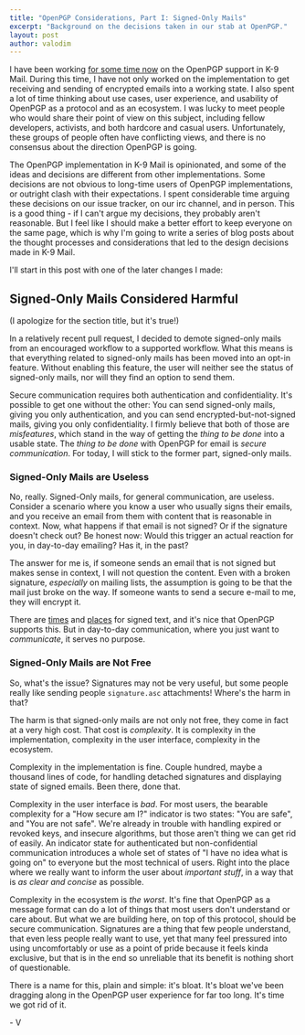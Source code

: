 ```yaml
---
title: "OpenPGP Considerations, Part I: Signed-Only Mails"
excerpt: "Background on the decisions taken in our stab at OpenPGP."
layout: post
author: valodim
---
```


I have been working [for some time now](https://www.openkeychain.org/k-9) on the OpenPGP support in K-9 Mail.
During this time, I have not only worked on the implementation to get receiving and sending of encrypted emails into a working state.
I also spent a lot of time thinking about use cases, user experience, and usability of OpenPGP as a protocol and as an ecosystem.
I was lucky to meet people who would share their point of view on this subject, including fellow developers, activists, and both hardcore and casual users.
Unfortunately, these groups of people often have conflicting views, and there is no consensus about the direction OpenPGP is going.

The OpenPGP implementation in K-9 Mail is opinionated, and some of the ideas and decisions are different from other implementations.
Some decisions are not obvious to long-time users of OpenPGP implementations, or outright clash with their expectations.
I spent considerable time arguing these decisions on our issue tracker, on our irc channel, and in person.
This is a good thing - if I can't argue my decisions, they probably aren't reasonable.
But I feel like I should make a better effort to keep everyone on the same page, which is why I'm going to write a series of blog posts about the thought processes and considerations that led to the design decisions made in K-9 Mail.

I'll start in this post with one of the later changes I made:

## Signed-Only Mails Considered Harmful

(I apologize for the section title, but it's true!)

In a relatively recent pull request, I decided to demote signed-only mails from an encouraged workflow to a supported workflow.
What this means is that everything related to signed-only mails has been moved into an opt-in feature.
Without enabling this feature, the user will neither see the status of signed-only mails, nor will they find an option to send them.

Secure communication requires both authentication and confidentiality.
It's possible to get one without the other: You can send signed-only mails, giving you only authentication, and you can send encrypted-but-not-signed mails, giving you only confidentiality.
I firmly believe that both of those are *misfeatures*, which stand in the way of getting the *thing to be done* into a usable state.
The *thing to be done* with OpenPGP for email is *secure communication*.
For today, I will stick to the former part, signed-only mails.

### Signed-Only Mails are Useless

No, really.
Signed-Only mails, for general communication, are useless.
Consider a scenario where you know a user who usually signs their emails, and you receive an email from them with content that is reasonable in context.
Now, what happens if that email is not signed?
Or if the signature doesn't check out?
Be honest now: Would this trigger an actual reaction for you, in day-to-day emailing?
Has it, in the past?

The answer for me is, if someone sends an email that is not signed but makes sense in context, I will not question the content.
Even with a broken signature, *especially* on mailing lists, the assumption is going to be that the mail just broke on the way.
If someone wants to send a secure e-mail to me, they will encrypt it.

There are [times](https://riseup.net/en/canary) and [places](https://lists.debian.org/debian-ctte/2014/02/msg00281.html) for signed text, and it's nice that OpenPGP supports this.
But in day-to-day communication, where you just want to *communicate*, it serves no purpose.

### Signed-Only Mails are Not Free

So, what's the issue?
Signatures may not be very useful, but some people really like sending people `signature.asc` attachments!
Where's the harm in that?

The harm is that signed-only mails are not only not free, they come in fact at a very high cost.
That cost is *complexity*.
It is complexity in the implementation, complexity in the user interface, complexity in the ecosystem.

Complexity in the implementation is fine.
Couple hundred, maybe a thousand lines of code, for handling detached signatures and displaying state of signed emails.
Been there, done that.

Complexity in the user interface is *bad*.
For most users, the bearable complexity for a "How secure am I?" indicator is two states: "You are safe", and "You are not safe".
We're already in trouble with handling expired or revoked keys, and insecure algorithms, but those aren't thing we can get rid of easily.
An indicator state for authenticated but non-confidential communication introduces a whole set of states of "I have no idea what is going on" to everyone but the most technical of users.
Right into the place where we really want to inform the user about *important stuff*, in a way that is *as clear and concise* as possible.

Complexity in the ecosystem is *the worst*.
It's fine that OpenPGP as a message format can do a lot of things that most users don't understand or care about.
But what we are building here, on top of this protocol, should be secure communication.
Signatures are a thing that few people understand, that even less people really want to use, yet that many feel pressured into using uncomfortably or use as a point of pride because it feels kinda exclusive, but that is in the end so unreliable that its benefit is nothing short of questionable.

There is a name for this, plain and simple: it's bloat.
It's bloat we've been dragging along in the OpenPGP user experience for far too long.
It's time we got rid of it.

 \- V
